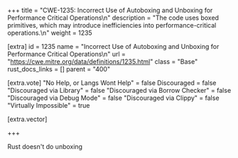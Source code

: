 +++
title = "CWE-1235: Incorrect Use of Autoboxing and Unboxing for Performance Critical Operations\n"
description = "The code uses boxed primitives, which may introduce inefficiencies into performance-critical operations.\n"
weight = 1235

[extra]
id = 1235
name = "Incorrect Use of Autoboxing and Unboxing for Performance Critical Operations\n"
url = "https://cwe.mitre.org/data/definitions/1235.html"
class = "Base"
rust_docs_links = []
parent = "400"

[extra.vote]
"No Help, or Langs Wont Help" = false
Discouraged = false
"Discouraged via Library" = false
"Discouraged via Borrow Checker" = false
"Discouraged via Debug Mode" = false
"Discouraged via Clippy" = false
"Virtually Impossible" = true

[extra.vector]

+++

Rust doesn't do unboxing
